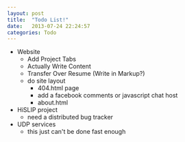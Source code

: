 ```yaml
---
layout: post
title:  "Todo List!"
date:   2013-07-24 22:24:57
categories: Todo
---
```


 - Website
   * Add Project Tabs
   * Actually Write Content
   * Transfer Over Resume (Write in Markup?)
   * do site layout
       + 404.html page
       + add a facebook comments or javascript chat host
       + about.html
 - HiSLIP project
   * need a distributed bug tracker
 - UDP services
   * this just can't be done fast enough

